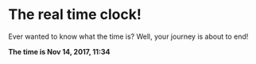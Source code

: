 # The real time clock!

Ever wanted to know what the time is? Well, your journey is about to end!

**The time is Nov 14, 2017, 11:34**